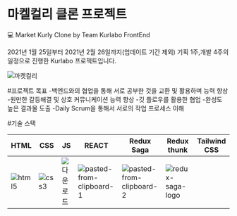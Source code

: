 # 마켈컬리 클론 프로젝트

💻 Market Kurly Clone
by Team Kurlabo FrontEnd


2021년 1월 25일부터 2021년 2월 26일까지(업데이트 기간 제외) 기획 1주,개발 4주의 일정으로 진행한 Kurlabo 프로젝트입니다.


![마켓컬리](https://user-images.githubusercontent.com/76701139/120295932-96a9e680-c302-11eb-8ad1-d2e6f272518d.gif)



#프로젝트 목표
-백엔드와의 협업을 통해 서로 공부한 것을 교환 및 활용하며 능력 향상
-원만한 갈등해결 및 상호 커뮤니케이션 능력 향상
-깃 플로우를 활용한 협업
-완성도 높은 결과물 도출
-Daily Scrum을 통해서 서로의 작업 프로세스 이해

#기술 스택

HTML|CSS|JS|REACT|Redux Saga|Redux thunk|Tailwind CSS|
|------|---|---|---|---|---|---|
|![html5](https://user-images.githubusercontent.com/76701139/120295990-a45f6c00-c302-11eb-8407-bbc32edd71c8.png)|![css3](https://user-images.githubusercontent.com/76701139/120296004-a7f2f300-c302-11eb-9b40-9659920b7f59.png)|![다운로드](https://user-images.githubusercontent.com/76701139/120296196-d7096480-c302-11eb-8414-3440ac8900f0.png)|![pasted-from-clipboard-1](https://user-images.githubusercontent.com/76701139/120296252-e5f01700-c302-11eb-96f9-cb8d93272fe6.png)|![pasted-from-clipboard-2](https://user-images.githubusercontent.com/76701139/120296263-e9839e00-c302-11eb-9ef0-085561294d17.png)|![redux-saga-logo](https://user-images.githubusercontent.com/76701139/120296704-5a2aba80-c303-11eb-873a-a3aa2361cc1d.png)|







